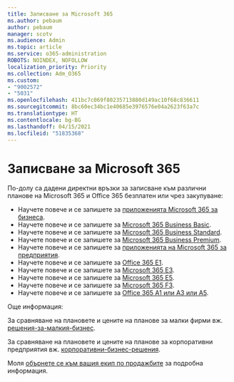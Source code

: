 ```yaml
---
title: Записване за Microsoft 365
ms.author: pebaum
author: pebaum
manager: scotv
ms.audience: Admin
ms.topic: article
ms.service: o365-administration
ROBOTS: NOINDEX, NOFOLLOW
localization_priority: Priority
ms.collection: Adm_O365
ms.custom:
- "9002572"
- "5031"
ms.openlocfilehash: 411bc7c069f80235713880d149ac10f68c836611
ms.sourcegitcommit: 8bc60ec34bc1e40685e3976576e04a2623f63a7c
ms.translationtype: HT
ms.contentlocale: bg-BG
ms.lasthandoff: 04/15/2021
ms.locfileid: "51835368"
---
```

# <a name="sign-up-for-microsoft-365"></a>Записване за Microsoft 365

По-долу са дадени директни връзки за записване към различни планове на Microsoft 365 и Office 365 безплатен или чрез закупуване:

- Научете повече и се запишете за [приложенията Microsoft 365 за бизнеса](https://products.office.com/business/office-365-business?activetab=pivot%3aoverviewtab).
- Научете повече и се запишете за [Microsoft 365 Business Basic](https://products.office.com/business/office-365-business-essentials?activetab=pivot%3aoverviewtab).
- Научете повече и се запишете за [Microsoft 365 Business Standard](https://products.office.com/business/office-365-business-premium?activetab=pivot%3aoverviewtab).
- Научете повече и се запишете за [Microsoft 365 Business Premium](https://www.microsoft.com/microsoft-365/business/microsoft-365-business?activetab=pivot%3aoverviewtab).
- Научете повече и се запишете за [приложенията на Microsoft 365 за предприятия](https://products.office.com/business/office-365-proplus-product?activetab=pivot%3aoverviewtab).
- Научете повече и се запишете за [Office 365 E1](https://www.microsoft.com/microsoft-365/business/office-365-enterprise-e1-business-software?activetab=pivot:overviewtab).
- Научете повече и се запишете за [Microsoft 365 E3](https://www.microsoft.com/microsoft-365/enterprise-e3-business-software).
- Научете повече и се запишете за [Microsoft 365 E5](https://www.microsoft.com/microsoft-365/enterprise-e5-business-software?activetab=pivot%3aoverviewtab).
- Научете повече и се запишете за [Microsoft 365 F3](https://www.microsoft.com/microsoft-365/microsoft-365-enterprise-f3?activetab=pivot%3aoverviewtab).
- Научете повече и се запишете за [Office 365 А1 или А3 или A5](https://www.microsoft.com/microsoft-365/academic/compare-office-365-education-plans?activetab=tab:primaryr1).

Още информация:

За сравняване на плановете и цените на планове за малки фирми вж. [решения-за-малкия-бизнес](https://products.office.com/business/small-business-solutions#office-ContentAreaHeadingTemplate-1cuvapm).

За сравняване на плановете и цените на планове за корпоративни предприятия вж. [корпоративни-бизнес-решения](https://www.microsoft.com/microsoft-365/business/compare-more-office-365-for-business-plans).

Моля [обърнете се към вашия екип по продажбите](https://go.microsoft.com/fwlink/?linkid=2127718) за подробна информация.

